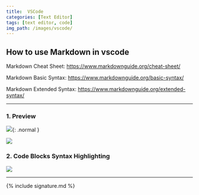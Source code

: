 ```yaml
---
title:  VSCode
categories: [Text Editor]
tags: [text editor, code]
img_path: /images/vscode/
---
```


## How to use Markdown in vscode

Markdown Cheat Sheet:
<a href="https://www.markdownguide.org/cheat-sheet/" target="_blank">https://www.markdownguide.org/cheat-sheet/</a>

Markdown Basic Syntax:
<a href="https://www.markdownguide.org/basic-syntax/" target="_blank">https://www.markdownguide.org/basic-syntax/</a>

Markdown Extended Syntax:
<a href="https://www.markdownguide.org/extended-syntax/" target="_blank">https://www.markdownguide.org/extended-syntax/</a>

---

### 1. Preview

<img src="2022-10-08_18-02.png">{: .normal }

<img src="2022-10-08_18-10.png">

### 2. Code Blocks Syntax Highlighting

<img src="2022-10-08_18-55.png">

---

{% include signature.md %}